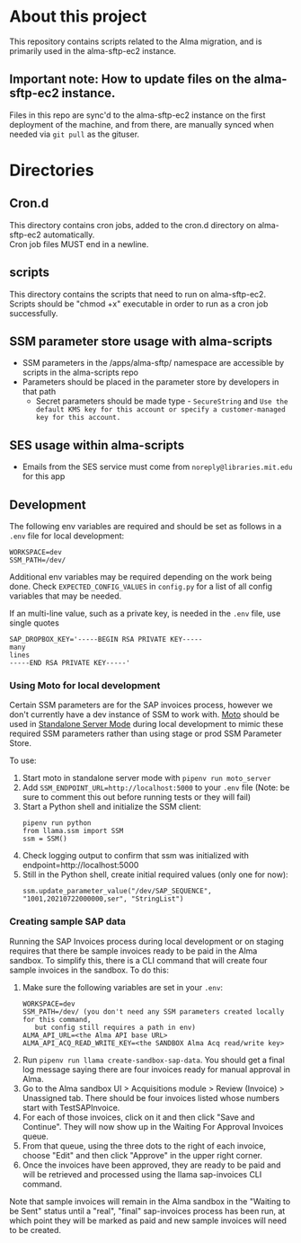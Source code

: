 # About this project
This repository contains scripts related to the Alma migration, and is primarily used in the alma-sftp-ec2 instance.  

## Important note: How to update files on the alma-sftp-ec2 instance. 
Files in this repo are sync'd to the alma-sftp-ec2 instance on the first deployment of the machine, and from there, are manually synced when needed via `git pull` as the gituser. 

# Directories 
## Cron.d 
This directory contains cron jobs, added to the cron.d directory on alma-sftp-ec2 automatically.  
Cron job files MUST end in a newline. 

## scripts
This directory contains the scripts that need to run on alma-sftp-ec2.
Scripts should be "chmod +x" executable in order to run as a cron job successfully.  

## SSM parameter store usage with alma-scripts
* SSM parameters in the /apps/alma-sftp/ namespace are accessible by scripts in the alma-scripts repo
* Parameters should be placed in the parameter store by developers in that path
  * Secret parameters should be made type - `SecureString` and `Use the default KMS key for this account or specify a customer-managed key for this account.`

## SES usage within alma-scripts
* Emails from the SES service must come from `noreply@libraries.mit.edu` for this app 

## Development  
The following env variables are required and should be set as follows in a `.env` file
for local development:
```
WORKSPACE=dev
SSM_PATH=/dev/
```

Additional env variables may be required depending on the work being done. Check
`EXPECTED_CONFIG_VALUES` in `config.py` for a list of all config variables that may be
needed.

If an multi-line value, such as a private key, is needed in the `.env` file, use single quotes
```
SAP_DROPBOX_KEY='-----BEGIN RSA PRIVATE KEY-----
many
lines
-----END RSA PRIVATE KEY-----'
```

### Using Moto for local development
Certain SSM parameters are for the SAP invoices process, however we don't currently have a dev instance of SSM to work with. [Moto](https://github.com/spulec/moto) should be used in [Standalone Server Mode](https://github.com/spulec/moto#stand-alone-server-mode) during local development to mimic these required SSM parameters rather than using stage or prod SSM Parameter Store.

To use:
  1. Start moto in standalone server mode with `pipenv run moto_server`
  2. Add `SSM_ENDPOINT_URL=http://localhost:5000` to your `.env` file (Note: be sure to comment this out before running tests or they will fail)
  3. Start a Python shell and initialize the SSM client:
     ```
     pipenv run python
     from llama.ssm import SSM
     ssm = SSM()
     ```
  4. Check logging output to confirm that ssm was initialized with endpoint=http://localhost:5000
  5. Still in the Python shell, create initial required values (only one for now):
     ```
     ssm.update_parameter_value("/dev/SAP_SEQUENCE", "1001,20210722000000,ser", "StringList")
      ```

### Creating sample SAP data
Running the SAP Invoices process during local development or on staging requires that
there be sample invoices ready to be paid in the Alma sandbox. To simplify this, there
is a CLI command that will create four sample invoices in the sandbox. To do this:
  1. Make sure the following variables are set in your `.env`:
     ```
     WORKSPACE=dev
     SSM_PATH=/dev/ (you don't need any SSM parameters created locally for this command,
        but config still requires a path in env)
     ALMA_API_URL=<the Alma API base URL>
     ALMA_API_ACQ_READ_WRITE_KEY=<the SANDBOX Alma Acq read/write key>
     ```
  2. Run `pipenv run llama create-sandbox-sap-data`. You should get a final log message
     saying there are four invoices ready for manual approval in Alma.
  3. Go to the Alma sandbox UI > Acquisitions module > Review (Invoice) > Unassigned
     tab. There should be four invoices listed whose numbers start with TestSAPInvoice.
  4. For each of those invoices, click on it and then click "Save and Continue". They
     will now show up in the Waiting For Approval Invoices queue.
  5. From that queue, using the three dots to the right of each invoice, choose "Edit"
     and then click "Approve" in the upper right corner.
  6. Once the invoices have been approved, they are ready to be paid and will be
     retrieved and processed using the llama sap-invoices CLI command.

Note that sample invoices will remain in the Alma sandbox in the "Waiting to be Sent"
status until a "real", "final" sap-invoices process has been run, at which point they
will be marked as paid and new sample invoices will need to be created.